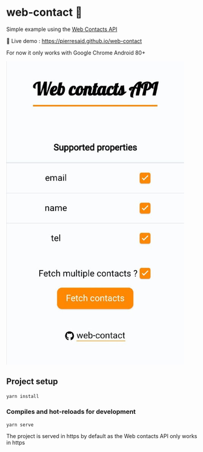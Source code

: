 # web-contact 📒

Simple example using the [Web Contacts API](https://wicg.github.io/contact-api/spec/)

🚀 Live demo : https://pierresaid.github.io/web-contact

For now it only works with Google Chrome Android 80+

![Screenshot](screenshot.jpg)

## Project setup

```
yarn install
```

### Compiles and hot-reloads for development

```
yarn serve
```

The project is served in https by default as the Web contacts API only works in https
